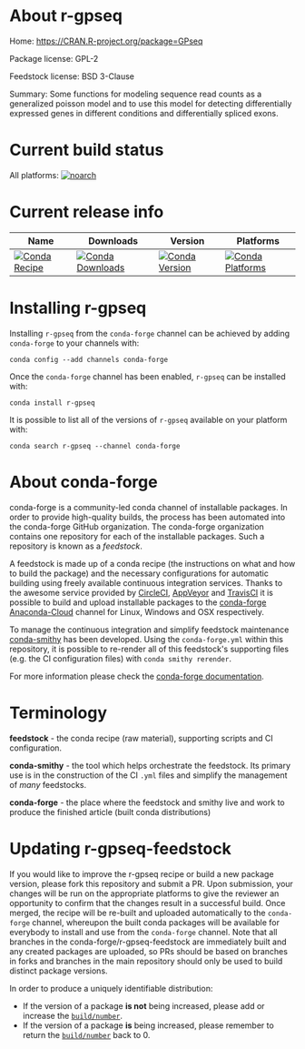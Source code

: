 About r-gpseq
=============

Home: https://CRAN.R-project.org/package=GPseq

Package license: GPL-2

Feedstock license: BSD 3-Clause

Summary: Some functions for modeling sequence read counts as a generalized poisson model and to use this model for detecting differentially expressed genes in different conditions and differentially spliced exons.



Current build status
====================

All platforms:
[![noarch](https://img.shields.io/circleci/project/github/conda-forge/r-gpseq-feedstock/master.svg?label=noarch)](https://circleci.com/gh/conda-forge/r-gpseq-feedstock)

Current release info
====================

| Name | Downloads | Version | Platforms |
| --- | --- | --- | --- |
| [![Conda Recipe](https://img.shields.io/badge/recipe-r--gpseq-green.svg)](https://anaconda.org/conda-forge/r-gpseq) | [![Conda Downloads](https://img.shields.io/conda/dn/conda-forge/r-gpseq.svg)](https://anaconda.org/conda-forge/r-gpseq) | [![Conda Version](https://img.shields.io/conda/vn/conda-forge/r-gpseq.svg)](https://anaconda.org/conda-forge/r-gpseq) | [![Conda Platforms](https://img.shields.io/conda/pn/conda-forge/r-gpseq.svg)](https://anaconda.org/conda-forge/r-gpseq) |

Installing r-gpseq
==================

Installing `r-gpseq` from the `conda-forge` channel can be achieved by adding `conda-forge` to your channels with:

```
conda config --add channels conda-forge
```

Once the `conda-forge` channel has been enabled, `r-gpseq` can be installed with:

```
conda install r-gpseq
```

It is possible to list all of the versions of `r-gpseq` available on your platform with:

```
conda search r-gpseq --channel conda-forge
```


About conda-forge
=================

conda-forge is a community-led conda channel of installable packages.
In order to provide high-quality builds, the process has been automated into the
conda-forge GitHub organization. The conda-forge organization contains one repository
for each of the installable packages. Such a repository is known as a *feedstock*.

A feedstock is made up of a conda recipe (the instructions on what and how to build
the package) and the necessary configurations for automatic building using freely
available continuous integration services. Thanks to the awesome service provided by
[CircleCI](https://circleci.com/), [AppVeyor](https://www.appveyor.com/)
and [TravisCI](https://travis-ci.org/) it is possible to build and upload installable
packages to the [conda-forge](https://anaconda.org/conda-forge)
[Anaconda-Cloud](https://anaconda.org/) channel for Linux, Windows and OSX respectively.

To manage the continuous integration and simplify feedstock maintenance
[conda-smithy](https://github.com/conda-forge/conda-smithy) has been developed.
Using the ``conda-forge.yml`` within this repository, it is possible to re-render all of
this feedstock's supporting files (e.g. the CI configuration files) with ``conda smithy rerender``.

For more information please check the [conda-forge documentation](https://conda-forge.org/docs/).

Terminology
===========

**feedstock** - the conda recipe (raw material), supporting scripts and CI configuration.

**conda-smithy** - the tool which helps orchestrate the feedstock.
                   Its primary use is in the construction of the CI ``.yml`` files
                   and simplify the management of *many* feedstocks.

**conda-forge** - the place where the feedstock and smithy live and work to
                  produce the finished article (built conda distributions)


Updating r-gpseq-feedstock
==========================

If you would like to improve the r-gpseq recipe or build a new
package version, please fork this repository and submit a PR. Upon submission,
your changes will be run on the appropriate platforms to give the reviewer an
opportunity to confirm that the changes result in a successful build. Once
merged, the recipe will be re-built and uploaded automatically to the
`conda-forge` channel, whereupon the built conda packages will be available for
everybody to install and use from the `conda-forge` channel.
Note that all branches in the conda-forge/r-gpseq-feedstock are
immediately built and any created packages are uploaded, so PRs should be based
on branches in forks and branches in the main repository should only be used to
build distinct package versions.

In order to produce a uniquely identifiable distribution:
 * If the version of a package **is not** being increased, please add or increase
   the [``build/number``](https://conda.io/docs/user-guide/tasks/build-packages/define-metadata.html#build-number-and-string).
 * If the version of a package **is** being increased, please remember to return
   the [``build/number``](https://conda.io/docs/user-guide/tasks/build-packages/define-metadata.html#build-number-and-string)
   back to 0.
